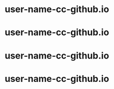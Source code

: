 # user-name-cc-github.io
# user-name-cc-github.io
# user-name-cc-github.io
# user-name-cc-github.io
